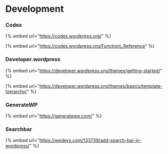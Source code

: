 # Development

### Codex

{% embed url="https://codex.wordpress.org/" %}

{% embed url="https://codex.wordpress.org/Function\_Reference" %}

### Developer.wordpress

{% embed url="https://developer.wordpress.org/themes/getting-started/" %}

{% embed url="https://developer.wordpress.org/themes/basics/template-hierarchy/" %}

### GenerateWP

{% embed url="https://generatewp.com/" %}

### Searchbar

{% embed url="https://wedevs.com/133739/add-search-bar-in-wordpress/" %}



